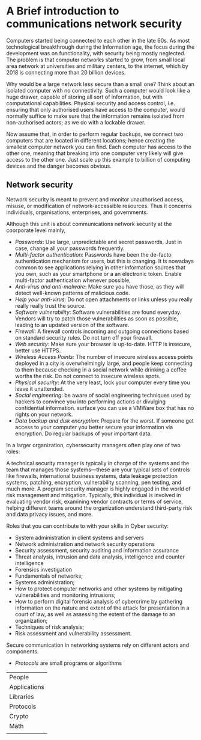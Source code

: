 # A Brief introduction to communications network security

Computers started being connected to each other in the late 60s. As most technological breakthrough during the Information age, the focus during the development was on functionality, with security being mostly neglected. The problem is that computer networks started to grow, from small local area network at universities and military centers, to the internet, which by 2018 is connecting more than 20 billion devices.

Why would be a large network less secure than a small one? Think about an isolated computer with no connectivity. Such a computer would look like a huge drawer, capable of storing all sort of information, but with computational capabilities. Physical security and access control, i.e. ensuring that only authorised users have access to the computer, would normally suffice to make sure that the information remains isolated from non-authorised actors; as we do with a lockable drawer. 

Now assume that, in order to perform regular backups, we connect two computers that are located in different locations; hence creating the smallest computer network you can find. Each computer has access to the other one, meaning that breaking into one computer very likely will give access to the other one. Just scale up this example to billion of computing devices and the danger becomes obvious. 

## Network security

Network security is meant to prevent and monitor unauthorised access, misuse, or modification of network-accessible resources. Thus it concerns individuals, organisations, enterprises, and governments. 

Although this unit is about communications network security at the coorporate level mainly, 


* *Passwords*: Use large, unpredictable and secret passwords. Just in case, change all your passwords frequently.
* *Multi-factor authentication*: Passwords have been the de-facto authentication mechanism for users, but this is changing. It is nowadays common to see applications relying in other information sources that you own, such as your smartphone or a an electronic token. Enable multi-factor authentication whenever possible, 
* *Anti-virus and anti-malware*: Make sure you have those, as they will detect well-known patterns of malicious code. 
* *Help your anti-virus*: Do not open attachments or links unless you really really really trust the source. 
* *Software vulnerability*: Software vulnerabilities are found everyday. Vendors will try to patch those vulnerabilities as soon as possible, leading to an updated version of the software.
* *Firewall*: A firewall controls incoming and outgoing connections based on standard security rules. Do not turn off your firewall. 
* *Web security*: Make sure your browser is up-to-date. HTTP is insecure, better use HTTPS. 
* *Wireless Access Points*: The number of insecure wireless access points deployed in a city is overwhelmingly large, and people keep connecting to them because checking in a social network while drinking a coffee worths the risk. Do not connect to insecure wireless spots. 
* *Physical security*: At the very least, lock your computer every time you leave it unattended. 
* *Social engineering*: be aware of social engineering techniques used by hackers to  convince you into performing actions or divulging confidential information.
surface you can use a VMWare box that has no rights on your network.
* *Data backup and disk encryption*: Prepare for the worst. If someone get access to your computer you better secure your information via encryption. Do regular backups of your important data. 

In a larger organization, cybersecurity managers often play one of two roles: 

A technical security manager is typically in charge of the systems and the team that manages those systems—these are your typical sets of controls like firewalls, international business systems, data leakage protection systems, patching, encryption, vulnerability scanning, pen testing, and much more.
A program security manager is highly engaged in the world of risk management and mitigation. Typically, this individual is involved in evaluating vendor risk, examining vendor contracts or terms of service, helping different teams around the organization understand third-party risk and data privacy issues, and more.


Roles that you can contribute to with your skills in Cyber security:

* System administration in client systems and servers
* Network administration and network security operations
* Security assessment, security auditing and information assurance
* Threat analysis, intrusion and data analysis, intelligence and counter intelligence
* Forensics investigation
* Fundamentals of networks;
* Systems administration;
* How to protect computer networks and other systems by mitigating vulnerabilities and monitoring intrusions;
* How to perform digital forensic analysis of cybercrime by gathering information on the nature and extent of the attack for presentation in a court of law, as well as assessing the extent of the damage to an organization;
* Techniques of risk analysis;
* Risk assessment and vulnerability assessment.

Secure communication in networking systems rely on different actors and components. 

* *Protocols* are small programs or algorithms 

| |
|----------|
| People |
| Applications |
| Libraries |
| Protocols |
| Crypto |
| Math | 
||


